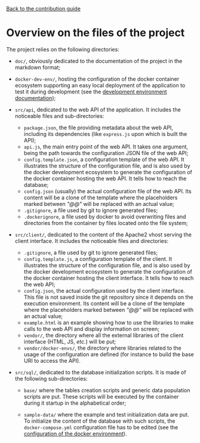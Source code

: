 [Back to the contribution guide](../CONTRIBUTING.md)

# Overview on the files of the project

The project relies on the following directories:

* `doc/`, obviously dedicated to the documentation of the project
  in the markdown format;

* `docker-dev-env/`, hosting the configuration of the docker container ecosystem
  supporting an easy local deployment of the application to test it during
  development (see the [development environment documentation](docker/Readme.md));

* `src/api`, dedicated to the web API of the application. It includes the noticeable
  files and sub-directories:

    * `package.json`, the file providing metadata about the web API, including
      its dependencies (like `express.js` upon which is built the API);
    * `api.js`, the main entry point of the web API. It takes one argument, being
      the path towards the configuration JSON file of the web API;
    * `config.template.json`, a configuration template of the web API. It illustrates
      the structure of the configuration file, and is also used by the docker
      development ecosystem to generate the configuration of the docker container
      hosting the web API. It tells how to reach the database;
    * `config.json` (usually) the actual configuration file of the web API. Its
      content will be a clone of the template where the placeholders marked
      between _"@@"_ will be replaced with an actual value;
    * `.gitignore`, a file used by git to ignore generated files;
    * `.dockerignore`, a file used by docker to avoid overwriting files and
      directories from the container by files located onto the file system;

* `src/client/`, dedicated to the content of the Apache2 vhost serving the client
  interface. It includes the noticeable files and directories:

  * `.gitignore`, a file used by git to ignore generated files;
  * `config.template.js`, a configuration template of the client. It illustrates
    the structure of the configuration file, and is also used by the docker
    development ecosystem to generate the configuration of the docker container
    hosting the client interface. It tells how to reach the web API;
  * `config.json`, the actual configuration used by the client interface. This
    file is not saved inside the git repository since it depends on the execution
    environment. Its content will be a clone of the template where the placeholders
    marked between _"@@"_ will be replaced with an actual value;
  * `example.html` is an example showing how to use the libraries to make calls
    to the web API and display information on screen;
  * `vendor/`, the directory where all the external libraries of the client
    interface (HTML, JS, _etc._) will be put;
  * `vendor/docker-envs/`, the directory where libraries related to the usage
    of the configuration are defined (for instance to build the base URI to
    access the API).

* `src/sql/`, dedicated to the database initialization scripts. It is made of the
  following sub-directories:

    * `base/` where the tables creation scripts and generic data population scripts
      are put. These scripts will be executed by the container during it startup in
	    the alphabetical order;

    * `sample-data/` where the example and test initialization data are put. To
      initialize the content of the database with such scripts, the `docker-compose.yml`
	    configuration file has to be edited (see the [configuration of the docker
      environment](docker/configuration.md)).
